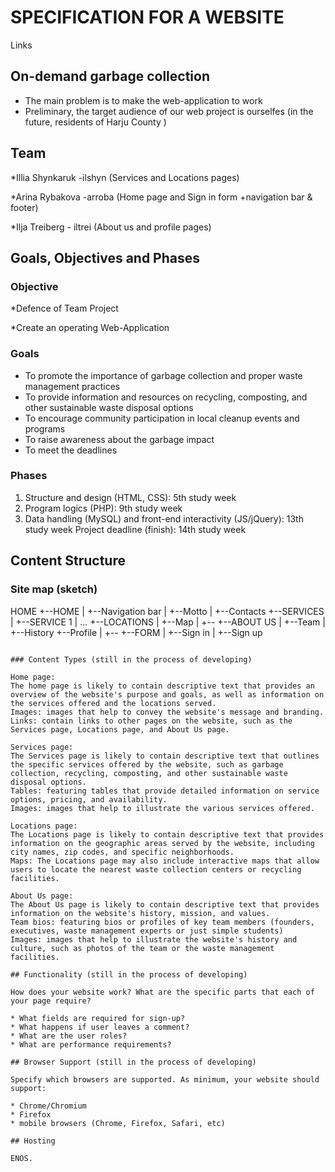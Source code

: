 # SPECIFICATION FOR A WEBSITE

Links

## On-demand garbage collection

* The main problem is to make the web-application to work
* Preliminary, the target audience of our web project is ourselfes (in the future, residents of Harju County )

## Team

*Illia Shynkaruk -ilshyn (Services and Locations pages)

*Arina Rybakova -arroba (Home page and Sign in form +navigation bar & footer)

*Ilja Treiberg - iltrei (About us and profile pages)


## Goals, Objectives and Phases

### Objective

*Defence of Team Project

*Create an operating Web-Application

### Goals

* To promote the importance of garbage collection and proper waste management practices
* To provide information and resources on recycling, composting, and other sustainable waste disposal options
* To encourage community participation in local cleanup events and programs
* To raise awareness about the garbage impact
* To meet the deadlines

### Phases

1. Structure and design (HTML, CSS): 5th study week
2. Program logics (PHP): 9th study week
3. Data handling (MySQL) and front-end interactivity (JS/jQuery): 13th study week
Project deadline (finish): 14th study week

## Content Structure

### Site map (sketch)

HOME
  +--HOME
  |    +--Navigation bar
  |    +--Motto
  |    +--Contacts
  +--SERVICES
  |    +--SERVICE 1
  |    ...
  +--LOCATIONS
  |    +--Map
  |    +--
  +--ABOUT US
  |    +--Team 
  |    +--History
  +--Profile
  |    +--
  +--FORM
  |    +--Sign in
  |    +--Sign up
```

### Content Types (still in the process of developing)

Home page:
The home page is likely to contain descriptive text that provides an overview of the website's purpose and goals, as well as information on the services offered and the locations served.
Images: images that help to convey the website's message and branding.
Links: contain links to other pages on the website, such as the Services page, Locations page, and About Us page.

Services page:
The Services page is likely to contain descriptive text that outlines the specific services offered by the website, such as garbage collection, recycling, composting, and other sustainable waste disposal options.
Tables: featuring tables that provide detailed information on service options, pricing, and availability.
Images: images that help to illustrate the various services offered.

Locations page:
The Locations page is likely to contain descriptive text that provides information on the geographic areas served by the website, including city names, zip codes, and specific neighborhoods.
Maps: The Locations page may also include interactive maps that allow users to locate the nearest waste collection centers or recycling facilities.

About Us page:
The About Us page is likely to contain descriptive text that provides information on the website's history, mission, and values.
Team bios: featuring bios or profiles of key team members (founders, executives, waste management experts or just simple students)
Images: images that help to illustrate the website's history and culture, such as photos of the team or the waste management facilities.

## Functionality (still in the process of developing)

How does your website work? What are the specific parts that each of your page require?

* What fields are required for sign-up?
* What happens if user leaves a comment?
* What are the user roles?
* What are performance requirements?

## Browser Support (still in the process of developing)

Specify which browsers are supported. As minimum, your website should support:

* Chrome/Chromium
* Firefox
* mobile browsers (Chrome, Firefox, Safari, etc)

## Hosting

ENOS.
